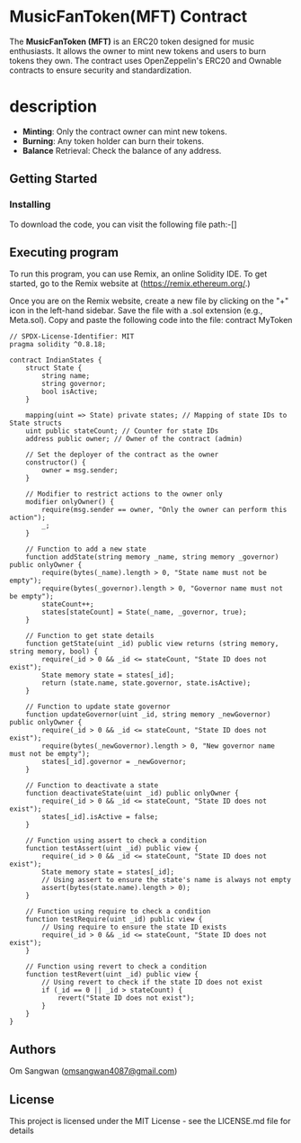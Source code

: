 # __MusicFanToken(MFT) Contract__
The __MusicFanToken (MFT)__ is an ERC20 token designed for music enthusiasts. It allows the owner to mint new tokens and users to burn tokens they own. The contract uses OpenZeppelin's ERC20 and Ownable contracts to ensure security and standardization.

# description
- **Minting**: Only the contract owner can mint new tokens.
- **Burning**: Any token holder can burn their tokens.
- **Balance** Retrieval: Check the balance of any address.

## Getting Started
### Installing
To download the code, you can visit the following file path:-[]

## Executing program
To run this program, you can use Remix, an online Solidity IDE. To get started, go to the Remix website at (https://remix.ethereum.org/.)

Once you are on the Remix website, create a new file by clicking on the "+" icon in the left-hand sidebar. Save the file with a .sol extension (e.g., Meta.sol). Copy and paste the following code into the file: contract MyToken
```
// SPDX-License-Identifier: MIT
pragma solidity ^0.8.18;

contract IndianStates {
    struct State {
        string name;
        string governor;
        bool isActive;
    }

    mapping(uint => State) private states; // Mapping of state IDs to State structs
    uint public stateCount; // Counter for state IDs
    address public owner; // Owner of the contract (admin)

    // Set the deployer of the contract as the owner
    constructor() {
        owner = msg.sender;
    }

    // Modifier to restrict actions to the owner only
    modifier onlyOwner() {
        require(msg.sender == owner, "Only the owner can perform this action");
        _;
    }

    // Function to add a new state
    function addState(string memory _name, string memory _governor) public onlyOwner {
        require(bytes(_name).length > 0, "State name must not be empty");
        require(bytes(_governor).length > 0, "Governor name must not be empty");
        stateCount++;
        states[stateCount] = State(_name, _governor, true);
    }

    // Function to get state details
    function getState(uint _id) public view returns (string memory, string memory, bool) {
        require(_id > 0 && _id <= stateCount, "State ID does not exist");
        State memory state = states[_id];
        return (state.name, state.governor, state.isActive);
    }

    // Function to update state governor
    function updateGovernor(uint _id, string memory _newGovernor) public onlyOwner {
        require(_id > 0 && _id <= stateCount, "State ID does not exist");
        require(bytes(_newGovernor).length > 0, "New governor name must not be empty");
        states[_id].governor = _newGovernor;
    }

    // Function to deactivate a state
    function deactivateState(uint _id) public onlyOwner {
        require(_id > 0 && _id <= stateCount, "State ID does not exist");
        states[_id].isActive = false;
    }

    // Function using assert to check a condition
    function testAssert(uint _id) public view {
        require(_id > 0 && _id <= stateCount, "State ID does not exist");
        State memory state = states[_id];
        // Using assert to ensure the state's name is always not empty
        assert(bytes(state.name).length > 0);
    }

    // Function using require to check a condition
    function testRequire(uint _id) public view {
        // Using require to ensure the state ID exists
        require(_id > 0 && _id <= stateCount, "State ID does not exist");
    }

    // Function using revert to check a condition
    function testRevert(uint _id) public view {
        // Using revert to check if the state ID does not exist
        if (_id == 0 || _id > stateCount) {
            revert("State ID does not exist");
        }
    }
}
```
## Authors
Om Sangwan (omsangwan4087@gmail.com)

## License
This project is licensed under the MIT License - see the LICENSE.md file for details
